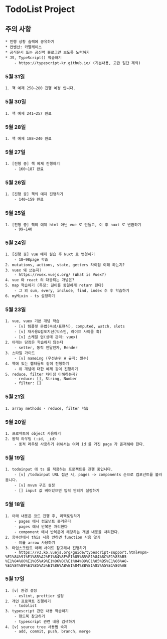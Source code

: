 # TodoList Project

## 주의 사항
    * 진행 상황 슬랙에 공유하기
    * 컨벤션: 카멜케이스
    * 공식문서 또는 공신력 블로그만 보도록 노력하기
    * JS, TypeScript() 학습하기
        - https://typescript-kr.github.io/ (기본내용, 고급 일단 제외) 

### 5월 31일
    1. 책 예제 258~280 진행 예정 입니다.
    
### 5월 30일
    1. 책 예제 241~257 완료 

### 5월 28일
    1. 책 예제 188~240 완료 

### 5월 27일
    1. [진행 중] 책 예제 진행하기
        - 160~187 완료

### 5월 26일
    1. [진행 중] 책의 예제 진행하기
        - 140~159 완료

### 5월 25일
    1. [진행 중] 책의 예제 html 아닌 vue 로 만들고, 이 후 nuxt 로 변환하기
        - 99~140

### 5월 24일
    1. [진행 중] vue 예제 실습 후 Nuxt 로 변경하기 
        - 18~98page 학습 
    2. mutations, actions, state, getters 차이점 이해 하는지?
    3. vuex 왜 쓰는지? 
        - https://vuex.vuejs.org/ (What is Vuex?)
    4. vue 와 react 의 대응되는 개념은?
    5. map 학습하기 (특징: 길이를 동일하게 return 한다)
        - 그 외 sum, every, include, find, index 추 후 학습하기
    6. myMixin - ts 설정하기

### 5월 23일
    1. vue, vuex 기본 개념 학습
        - [v] 템플릿 문법(속성/표현식), computed, watch, slots 
        - [v] 재사용&컴포지션(믹스인, 라이프 사이클 훅)
        - [v] 스케일 업(상태 관리: vuex)
    2. 아래는 당장은 학습하지 않는다
        - setter, 동적 전달인자, Render
    3. 스타일 가이드 
        - [v] nameing (우선순위 A 규칙: 필수)
    4. 책에 있는 챕터들도 같이 진행하기
        - 위 개념에 대한 예제 같이 진행하기
    5. reduce, filter 차이점 이해하는지?
        - reduce: [], String, Number
        - filter: [] 

### 5월 21일
    1. array methods - reduce, filter 학습

### 5월 20일
    1. 프로젝트에 object 사용하기
    2. 동적 라우팅 (:id, _id)
        - 동적 라우팅 사용하기 위해서는 여러 id 를 가진 page 가 존재해야 한다.

### 5월 19일
    1. todoinput 에 ts 를 적용하는 프로젝트를 진행 중입니다.
        - [v] /todoinput URL 접근 시, pages -> components 순으로 컴포넌트를 불러옴니다.
        - [v] mvvm 구조 설정
        - [] input 값 비어있으면 입력 안되게 설정하기

### 5월 18일
    1. 아래 내용은 코드 진행 후, 리펙토링하기
        - pages 에서 컴포넌트 불러온다
        - pages 에서 반복문 처리한다
        - component 에서 반복문에 해당하는 개별 내용을 처리한다.
    2. 함수안에서 this 사용 안하면 function 사용 않기
        - 이를 arrow 사용하기
    3. 타입스크립트 아래 사이트 참고해서 진행하기
        - https://v3.ko.vuejs.org/guide/typescript-support.html#npm-%E1%84%91%E1%85%A2%E1%84%8F%E1%85%B5%E1%84%8C%E1%85%B5-%E1%84%80%E1%85%A9%E1%86%BC%E1%84%89%E1%85%B5%E1%86%A8-%E1%84%89%E1%85%A5%E1%86%AB%E1%84%8B%E1%85%A5%E1%86%AB

### 5월 17일
    1. [v] 환경 설정 
        - eslint, prettier 설정
    2. 개인 프로젝트 진행하기
        - todolist
    3. typescript 관련 내용 학습하기
        - 핸드북 참고하기
        - typescript 관련 내용 검색하기
    4. [v] source tree 사용법 숙지
        - add, commit, push, branch, merge
